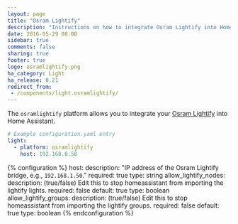 ```yaml
---
layout: page
title: "Osram Lightify"
description: "Instructions on how to integrate Osram Lightify into Home Assistant."
date: 2016-05-29 08:00
sidebar: true
comments: false
sharing: true
footer: true
logo: osramlightify.png
ha_category: Light
ha_release: 0.21
redirect_from:
 - /components/light.osramlightify/
---
```


The `osramlightify` platform allows you to integrate your [Osram Lightify](http://www.osram.com/osram_com/products/led-technology/lightify/index.jsp) into Home Assistant.

```yaml
# Example configuration.yaml entry
light:
  - platform: osramlightify
    host: 192.168.0.50
```

{% configuration %}
host:
  description: "IP address of the Osram Lightify bridge, e.g., `192.168.1.50`."
  required: true
  type: string
allow_lightify_nodes:
  description: (true/false) Edit this to stop homeassistant from importing the lightify lights.
  required: false
  default: true
  type: boolean
allow_lightify_groups:
  description: (true/false) Edit this to stop homeassistant from importing the lightify groups.
  required: false
  default: true
  type: boolean
{% endconfiguration %}
